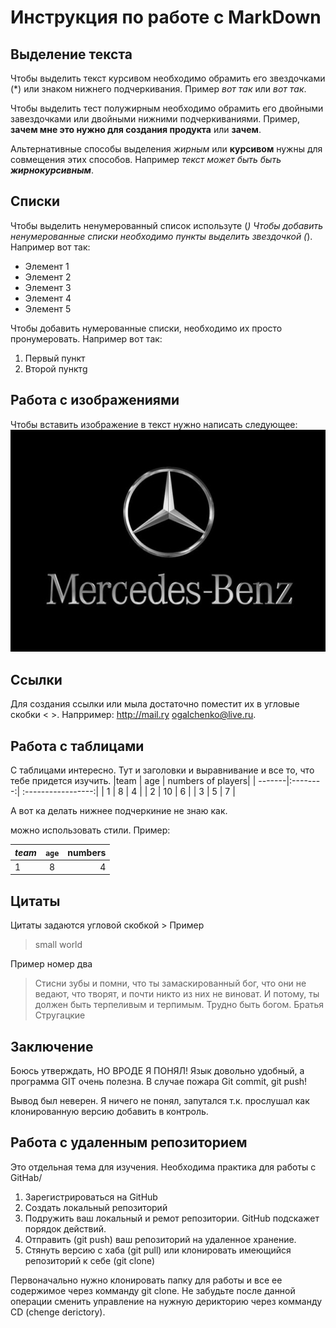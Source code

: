 # Инструкция по работе с MarkDown

## Выделение текста

Чтобы выделить текст курсивом необходимо обрамить его звездочками (*) или знаком нижнего подчеркивания. Пример *вот так* или _вот так_.

Чтобы выделить тест полужирным необходимо обрамить его двойными завездочками или двойными нижними подчеркиваниями. Пример, **зачем мне это нужно для создания продукта** или __зачем__.

Альтернативные способы выделения _жирным_ или __курсивом__ нужны для совмещения этих способов. Например _текст может быть быть **жирнокурсивным**_.

## Списки
Чтобы выделить ненумерованный список используте (*) 
Чтобы добавить ненумерованные списки необходимо пункты выделить звездочкой (*). Например вот так:
* Элемент 1
* Элемент 2
* Элемент 3
* Элемент 4 
* Элемент 5

Чтобы добавить нумерованные списки, необходимо их просто пронумеровать. Например вот так:
1. Первый пункт
2. Второй пунктg

## Работа с изображениями

Чтобы вставить изображение в текст нужно написать следующее: ![я готов ехеть, твой](mers.jpg.jpg)

## Ссылки

Для создания ссылки или мыла достаточно поместит их в угловые скобки < >. Напрример: <http://mail.ry> <ogalchenko@live.ru>. 

## Работа с таблицами

С таблицами интересно. Тут и заголовки и выравнивание и все то, что тебе придется изучить.
|team    | age     |  numbers of players|
| -------|:--------:|  :-----------------:|
| 1        | 8        |          4       |
| 2        | 10       |          6       |
| 3        |  5       |         7        |


А вот ка делать нижнее подчеркиние не знаю как.

можно использовать стили. Пример: 

| *team* | `age`  | **numbers** |
---------|:-------:|--------------:|
|1|8|4



## Цитаты

Цитаты задаются угловой скобкой > 
Пример 
>small world  

Пример номер два 
>Стисни зубы и помни, что ты замаскированный бог, что они не ведают, что творят, и почти никто из них не виноват. И потому, ты должен быть терпеливым и терпимым.
Трудно быть богом. Братья Стругацкие


## Заключение

Боюсь утверждать, НО ВРОДЕ Я ПОНЯЛ!
Язык довольно удобный, а программа GIT очень полезна.
В случае пожара Git commit, git push!


Вывод был неверен. Я ничего не понял, запутался т.к. прослушал как клонированную версию добавить в контроль.

## Работа с удаленным репозиторием

Это отдельная тема для изучения. Необходима практика для работы с GitHab/

1. Зарегистрироваться на GitHub
2. Создать локальный репозиторий
3. Подружить ваш локальный и ремот репозитории. GitHub  подскажет порядок действий.
4. Отправить (git push) ваш репозиторий на удаленное хранение.
5. Стянуть версию с хаба (git pull) или клонировать имеющийся репозиторий к себе (git clone)


Первоначально нужно клонировать папку для работы и все ее содержимое через комманду git clone. Не забудьте после данной операции сменить управление на нужную дерикторию через комманду CD (chenge derictory). 